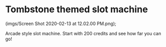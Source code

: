 # Tombstone themed slot machine
(imgs/Screen Shot 2020-02-13 at 12.02.00 PM.png);

Arcade style slot machine. 
Start with 200 credits and see how far you can go!
